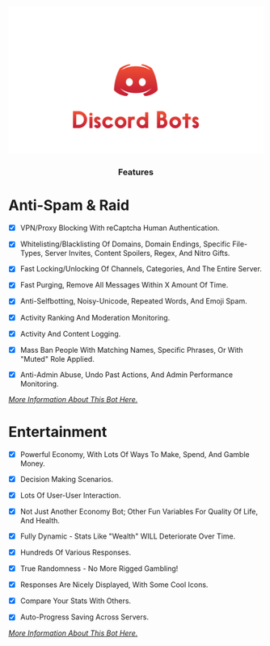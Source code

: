 ![Meoji Is Great!](https://raw.githubusercontent.com/Meoji/Branding/master/banners/discord_bots.png?raw=true)
<h3 align="center">Features<br></h3>

# Anti-Spam & Raid

- [x] VPN/Proxy Blocking With reCaptcha Human Authentication.

- [x] Whitelisting/Blacklisting Of Domains, Domain Endings, Specific File-Types, Server Invites, Content Spoilers, Regex, And Nitro Gifts.

- [x] Fast Locking/Unlocking Of Channels, Categories, And The Entire Server.

- [x] Fast Purging, Remove All Messages Within X Amount Of Time.

- [x] Anti-Selfbotting, Noisy-Unicode, Repeated Words, And Emoji Spam.

- [x] Activity Ranking And Moderation Monitoring.

- [x] Activity And Content Logging.

- [x] Mass Ban People With Matching Names, Specific Phrases, Or With "Muted" Role Applied.

- [x] Anti-Admin Abuse, Undo Past Actions, And Admin Performance Monitoring.

*[More Information About This Bot Here.](https://google.com)*

# Entertainment

- [x] Powerful Economy, With Lots Of Ways To Make, Spend, And Gamble Money.

- [x] Decision Making Scenarios.

- [x] Lots Of User-User Interaction.

- [x] Not Just Another Economy Bot; Other Fun Variables For Quality Of Life, And Health.

- [x] Fully Dynamic - Stats Like "Wealth" WILL Deteriorate Over Time.

- [x] Hundreds Of Various Responses.

- [x] True Randomness - No More Rigged Gambling!

- [x] Responses Are Nicely Displayed, With Some Cool Icons.

- [x] Compare Your Stats With Others.

- [x] Auto-Progress Saving Across Servers.

*[More Information About This Bot Here.](https://google.com)*

